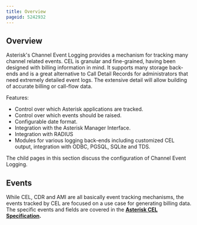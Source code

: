 ```yaml
---
title: Overview
pageid: 5242932
---
```


## Overview

Asterisk's Channel Event Logging provides a mechanism for tracking many channel related events. CEL is granular and fine-grained, having been designed with billing information in mind. It supports many storage back-ends and is a great alternative to Call Detail Records for administrators that need extremely detailed event logs. The extensive detail will allow building of accurate billing or call-flow data.

Features:

* Control over which Asterisk applications are tracked.
* Control over which events should be raised.
* Configurable date format.
* Integration with the Asterisk Manager Interface.
* Integration with RADIUS
* Modules for various logging back-ends including customized CEL output, integration with ODBC, PGSQL, SQLite and TDS.

The child pages in this section discuss the configuration of Channel Event Logging.

## Events

While CEL, CDR and AMI are all basically event tracking mechanisms, the events tracked by CEL are focused on a use case for generating billing data. The specific events and fields are covered in the **[Asterisk CEL Specification](CEL-Specification).**
